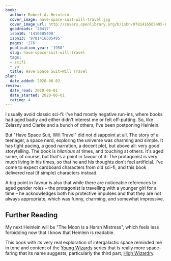 ```yaml
---
book:
  author: Robert A. Heinlein
  cover_image: have-space-suit-will-travel.jpg
  cover_image_url: http://covers.openlibrary.org/b/isbn/9781416505495-L.jpg
  goodreads: '20417'
  isbn10: '1416505490'
  isbn13: '9781416505495'
  pages: '276'
  publication_year: '1958'
  slug: have-space-suit-will-travel
  tags:
  - scifi
  - ya
  title: Have Space Suit—Will Travel
plan:
  date_added: 2020-06-02
review:
  date_read: 2020-06-01
  date_started: 2020-06-01
  rating: 4
---
```


I usually avoid classic sci-fi: I've had mostly negative run-ins, where books had aged badly and either didn't interest
me or felt off-putting. So, like Zelazny and Clarke and a bunch of others, I've been postponing Heinlein.

But "Have Space Suit, Will Travel" did not disappoint at all. The story of a teenager, a space nerd, exploring the
universe was charming and simple. It has tight pacing, a good narration, a decent plot, but above all: very good
storytelling. The book is *hilarious* at times, and touching at others. It's aged some, of course, but that's a point in
favour of it: The protagonist is very much living in his times, so that he and his thoughts don't feel artificial. I've
come to expect cardboard characters from old sci-fi, and this book delivered real (if simple) characters instead.

A big point in favour is also that while there are noticeable references to aged gender roles – the protagonist is
travelling with a younger girl for a time – he acknowledges both his protective impulses and that they are not always
appropriate, which was funny, charming, and somewhat impressive.

## Further Reading

My next Heinlein will be "The Moon is a Harsh Mistress", which feels less forbidding now that I know that Heinlein is
readable.

This book with its very real exploration of intergalactic space reminded me in tone and content of the [Young
Wizards](https://books.rixx.de/reviews/2016/so-you-want-to-be-a-wizard) series that is really more space-faring that its
name suggests, particularly the third part, [High Wizardry](https://books.rixx.de/reviews/2016/high-wizardry).
